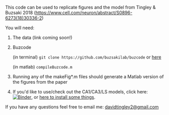 This code can be used to replicate figures and the model from Tingley & Buzsaki 2018 (https://www.cell.com/neuron/abstract/S0896-6273(18)30336-2)

You will need:

1) The data (link coming soon!)
2) Buzcode 

    (in terminal) `git clone https://github.com/buzsakilab/buzcode` or [here](https://github.com/buzsakilab/buzcode)

    (in matlab) `compileBuzcode.m`

3) Running any of the makeFig*.m files should generate a Matlab version of the figures from the paper
4) If you'd like to use/check out the CA1/CA3/LS models, click here: [![Binder](https://mybinder.org/badge.svg)](https://mybinder.org/v2/gh/DavidTingley/papers/master), or [here to install some things](https://github.com/DavidTingley/papers/tree/master/LS_phasecoding/modeling).






If you have any questions feel free to email me: davidtingley2@gmail.com
